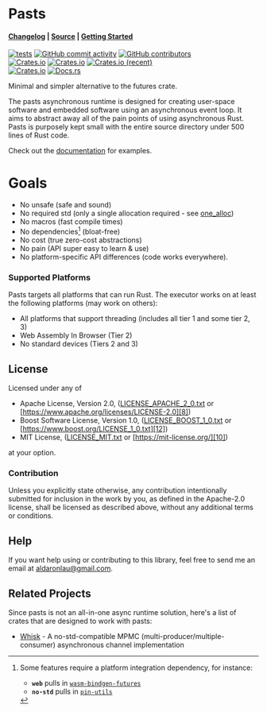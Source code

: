 # Pasts

#### [Changelog][3] | [Source][4] | [Getting Started][5]

[![tests](https://github.com/ardaku/pasts/actions/workflows/ci.yml/badge.svg)](https://github.com/ardaku/pasts/actions/workflows/ci.yml)
[![GitHub commit activity](https://img.shields.io/github/commit-activity/y/ardaku/pasts)](https://github.com/ardaku/pasts/)
[![GitHub contributors](https://img.shields.io/github/contributors/ardaku/pasts)](https://github.com/ardaku/pasts/graphs/contributors)  
[![Crates.io](https://img.shields.io/crates/v/pasts)](https://crates.io/crates/pasts)
[![Crates.io](https://img.shields.io/crates/d/pasts)](https://crates.io/crates/pasts)
[![Crates.io (recent)](https://img.shields.io/crates/dr/pasts)](https://crates.io/crates/pasts)  
[![Crates.io](https://img.shields.io/crates/l/pasts)](https://github.com/ardaku/pasts/search?l=Text&q=license)
[![Docs.rs](https://docs.rs/pasts/badge.svg)](https://docs.rs/pasts/)

Minimal and simpler alternative to the futures crate.

The pasts asynchronous runtime is designed for creating user-space software and
embedded software using an asynchronous event loop.  It aims to abstract away
all of the pain points of using asynchronous Rust.  Pasts is purposely kept
small with the entire source directory under 500 lines of Rust code.

Check out the [documentation][0] for examples.

# Goals
 - No unsafe (safe and sound)
 - No required std (only a single allocation required - see
   [one_alloc](https://docs.rs/one_alloc))
 - No macros (fast compile times)
 - No dependencies[^1] (bloat-free)
 - No cost (true zero-cost abstractions)
 - No pain (API super easy to learn & use)
 - No platform-specific API differences (code works everywhere).

### Supported Platforms
Pasts targets all platforms that can run Rust.  The executor works
on at least the following platforms (may work on others):
 - All platforms that support threading (includes all tier 1 and some tier 2, 3)
 - Web Assembly In Browser (Tier 2)
 - No standard devices (Tiers 2 and 3)

## License
Licensed under any of
 - Apache License, Version 2.0, ([LICENSE_APACHE_2_0.txt][7]
   or [https://www.apache.org/licenses/LICENSE-2.0][8])
 - Boost Software License, Version 1.0, ([LICENSE_BOOST_1_0.txt][11]
   or [https://www.boost.org/LICENSE_1_0.txt][12])
 - MIT License, ([LICENSE_MIT.txt][9] or [https://mit-license.org/][10])

at your option.

### Contribution
Unless you explicitly state otherwise, any contribution intentionally submitted
for inclusion in the work by you, as defined in the Apache-2.0 license, shall be
licensed as described above, without any additional terms or conditions.

## Help
If you want help using or contributing to this library, feel free to send me an
email at [aldaronlau@gmail.com][13].

## Related Projects
Since pasts is not an all-in-one async runtime solution, here's a list of crates
that are designed to work with pasts:

 - [Whisk](https://docs.rs/crate/whisk/latest) - A no-std-compatible MPMC
   (multi-producer/multiple-consumer) asynchronous channel implementation

[^1]: Some features require a platform integration dependency, for instance:
      - **`web`** pulls in [`wasm-bindgen-futures`][14]
      - **`no-std`** pulls in [`pin-utils`][15]

[0]: https://docs.rs/pasts
[1]: https://crates.io/crates/pasts
[2]: https://github.com/ardaku/pasts/actions?query=workflow%3Atests
[3]: https://github.com/ardaku/pasts/blob/stable/CHANGELOG.md
[4]: https://github.com/ardaku/pasts
[5]: https://docs.rs/pasts#getting-started
[6]: https://aldaronlau.com/
[7]: https://github.com/ardaku/pasts/blob/stable/LICENSE_APACHE_2_0.txt
[8]: https://www.apache.org/licenses/LICENSE-2.0
[9]: https://github.com/ardaku/pasts/blob/stable/LICENSE_MIT.txt
[10]: https://mit-license.org/
[11]: https://github.com/ardaku/pasts/blob/stable/LICENSE_BOOST_1_0.txt
[12]: https://www.boost.org/LICENSE_1_0.txt
[13]: mailto:aldaronlau@gmail.com
[14]: https://docs.rs/crate/wasm-bindgen-futures/latest
[15]: https://docs.rs/crate/pin-utils/latest

